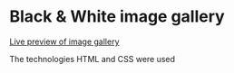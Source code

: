 # Black &amp; White image gallery

<a href="https://developer-vs.github.io/image_gallery/">Live preview of image gallery</a>

The technologies HTML and CSS were used 
